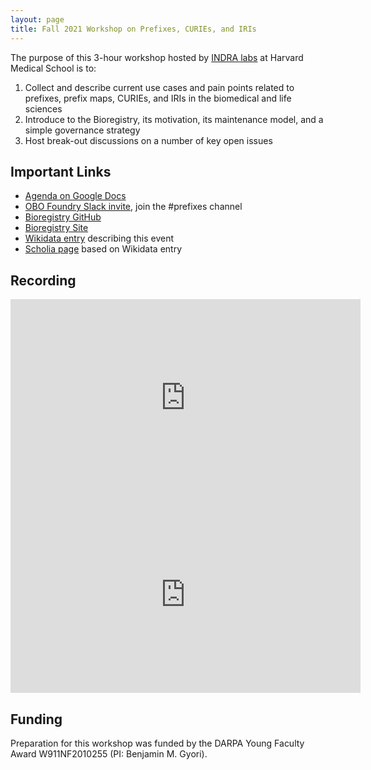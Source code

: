 ```yaml
---
layout: page
title: Fall 2021 Workshop on Prefixes, CURIEs, and IRIs
---
```


The purpose of this 3-hour workshop hosted by [INDRA labs](https://indralab.github.io) at Harvard Medical School is to:

1. Collect and describe current use cases and pain points related to prefixes, prefix maps, CURIEs, and IRIs in the
   biomedical and life sciences
2. Introduce to the Bioregistry, its motivation, its maintenance model, and a simple governance strategy
3. Host break-out discussions on a number of key open issues

## Important Links

- [Agenda on Google Docs](https://bit.ly/fall-2021-prefix-workshop)
- [OBO Foundry Slack invite](https://obo-communitygroup.slack.com/archives/C023P0Z304T), join the #prefixes channel
- [Bioregistry GitHub](https://github.com/biopragmatics/bioregistry)
- [Bioregistry Site](https://bioregistry.io)
- [Wikidata entry](https://www.wikidata.org/wiki/Q109302693) describing this event
- [Scholia page](https://scholia.toolforge.org/event/Q109302693) based on Wikidata entry

## Recording

<iframe width="560" height="315" src="https://www.youtube.com/embed/sF67zvXiFf4" title="YouTube video player" frameborder="0" allow="accelerometer; autoplay; clipboard-write; encrypted-media; gyroscope; picture-in-picture" allowfullscreen></iframe>

<iframe width="560" height="315" src="https://www.youtube.com/embed/iOXZfLAF_X0" title="YouTube video player" frameborder="0" allow="accelerometer; autoplay; clipboard-write; encrypted-media; gyroscope; picture-in-picture" allowfullscreen></iframe>

## Funding

Preparation for this workshop was funded by the DARPA Young Faculty Award W911NF2010255 (PI: Benjamin M. Gyori).
